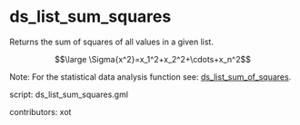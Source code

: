 ds_list_sum_squares
===================

Returns the sum of squares of all values in a given list.

$$\large \Sigma{x^2}=x_1^2+x_2^2+\cdots+x_n^2$$

Note: For the statistical data analysis function see:
[ds_list_sum_of_squares](ds_list_sum_of_squares).

script: ds_list_sum_squares.gml

contributors: xot
